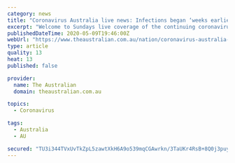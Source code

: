 ```yaml
---
category: news
title: "Coronavirus Australia live news: Infections began ‘weeks earlier than thought’, research shows"
excerpt: "Welcome to Sundays live coverage of the continuing coronavirus crisis. New research supports the theory that the coronavirus pandemic may have begun weeks, if not months, before the first reported Chinese cases in January."
publishedDateTime: 2020-05-09T19:46:00Z
webUrl: "https://www.theaustralian.com.au/nation/coronavirus-australia-live-news-infections-began-weeks-earlier-than-thought-research-shows/news-story/44d778c83e778e4b668e7829ec7751ca?keyevent=5am"
type: article
quality: 13
heat: 13
published: false

provider:
  name: The Australian
  domain: theaustralian.com.au

topics:
  - Coronavirus

tags:
  - Australia
  - AU

secured: "TU3i344TVxUvTkZpL5zawtXkH6A9o539mqCGAwrkn/3TaUKr4RsB+8Q0j3puyh8650F5SnxvDCg9QOEiC+dEmXngJu3ezmYYBcynKj/8MvnAt99dL+86wmSZWeVz3fjcPugUajpG1ySHY0HLkDsYmQ+xqrYIEkTSvnPCjYDv+60/39Vc9/OxeRqZ6mRYcw16n4S5KABOkEtTo9ig5lChzs7AUJZLxazHMatB3EZ4Zjyf8oaDci8FLex9r0OS80L1arVXFZpuYfSY6bm+NpPYedylKvk9mVd9tGYkMLKHywhMl+4CV+EI8UfNMwclE+gPmDrNj1SVerFc4fBpWrwFUEEnBHWEcm9al8D36adcndKu5aURGhGGu3vHIfrzL4UMbn7UEQCmenWoHj4B212NSKo3T4mOTVSEIR69KCYu++gcwXQNGUXPEEm+/DrW/kZmky1ULrgd4HGKEUe54bu7550wVC8wKacu9L2irVDmJN8=;kM6U+M9FcqDu+wXBZxTPtA=="
---
```


